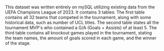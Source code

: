 This dataset was written entirely on mySQL utilizing existing data from the UEFA Champions League of 2023. It contains 3 tables:
The first table contains all 32 teams that competed in the tournament, along with some historical data, such as number of UCL titles.
The second table states all the tournament MVP's who contained a G/A (Goals + Assists) of at least 5.
The third table contains all knockout games played in the tournament, stating the team names, the amount of goals scored in each game, and the winner of the stage.

